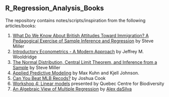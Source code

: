 ## **R_Regression_Analysis_Books**

The repository contains notes/scripts/inspiration from the following articles/books:

1. [What Do We Know About British Attitudes Toward Immigration? A Pedagogical Exercise of Sample Inference and Regression](http://svmiller.com/blog/2020/03/what-explains-british-attitudes-toward-immigration-a-pedagogical-example/) by Steve Miller
2. [Introductory Econometrics - A Modern Approach](https://www.amazon.com/Introductory-Econometrics-Modern-Approach-Standalone/dp/130527010X/ref=sr_1_2?dchild=1&keywords=Introductory+Econometrics%3A+A+Modern+Approach&qid=1597005903&s=books&sr=1-2)  by Jeffrey M. Wooldridge
3. [The Normal Distribution, Central Limit Theorem, and Inference from a Sample](http://svmiller.com/blog/2020/03/normal-distribution-central-limit-theorem-inference/) by Steve Miller
4. [Applied Predictive Modeling](http://appliedpredictivemodeling.com/) by Max Kuhn and Kjell Johnson.
5. [Can You Beat MLB Recods?](https://joshuacook.netlify.app/post/riddler-beat-mlb-records/) by Joshua Cook
6. [Workshop 4: Linear models](https://qcbsrworkshops.github.io/workshop04/workshop04-en/workshop04-en.html#1) presented by Quebec Centre for Biodiversity
7. [An Algebraic View of Multiple Regression](https://dasilvaa10.github.io/b1/) by [Alex daSilva](https://dasilvaa10.github.io/)